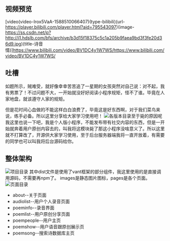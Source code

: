 ## 视频预览
[video(video-Irox5VaA-1588510066407)(type-bilibili)(url-https://player.bilibili.com/player.html?aid=795543097)(image-https://ss.csdn.net/p?http://i1.hdslb.com/bfs/archive/b3d15f18375c5c1a205b9faea9bd3f3fe20d36d9.jpg)(title-诗音情)]https://www.bilibili.com/video/BV1DC4y1W7WS/https://www.bilibili.com/video/BV1DC4y1W7WS/
## 吐槽
如题所示，贼难受，就好像幸幸苦苦追了一星期的女孩突然对自己说：对不起，我有男票了！不过问题不大，一开始就没好好阅读小程序规矩，怪不了谁。毕竟在人家地盘，就该遵守人家的规矩。
	
但是花时间心血做的不能这样白白浪费了，毕竟这是好东西啊，对于我们菜鸟来说，练手必备。所以这里分享给大家学习使用吧！
![各版本目录](https://img-blog.csdnimg.cn/20200503210405443.png?x-oss-process=image/watermark,type_ZmFuZ3poZW5naGVpdGk,shadow_10,text_aHR0cHM6Ly9ibG9nLmNzZG4ubmV0L0N4a19fXw==,size_16,color_FFFFFF,t_70#pic_center)至于毙的原因呢我这里也说一下吧，我是个人版小程序，不能发布带有社交内容的东西，但是一开始就奔着用户原创内容去的，叫我将这模块毙了那这小程序没啥意义了。所以这里就不打算改了，开源供大家学习使用，至于后台服务器端我将一直开放着，有需要的同学也可以叫我将后台源码给你。
## 整体架构
![项目目录](https://img-blog.csdnimg.cn/20200503210538875.png?x-oss-process=image/watermark,type_ZmFuZ3poZW5naGVpdGk,shadow_10,text_aHR0cHM6Ly9ibG9nLmNzZG4ubmV0L0N4a19fXw==,size_16,color_FFFFFF,t_70#pic_center)
其中dist文件是使用了vant框架的部分组件，我这里使用的是直接调用源码，不需要再npm了。
images是静态图片图标，pages是各个页面。
![页面目录](https://img-blog.csdnimg.cn/2020050321075611.png?x-oss-process=image/watermark,type_ZmFuZ3poZW5naGVpdGk,shadow_10,text_aHR0cHM6Ly9ibG9nLmNzZG4ubmV0L0N4a19fXw==,size_16,color_FFFFFF,t_70#pic_center)

 - about--关于页面
 - audiolist--用户个人录音页面
 - poeminfo--录音界面
 - poemlist--用户原创分享页面
 - poempeople--用户主页
 - poemshow--用户语音跟原创展示页
 - poemsong--搜索诗数据库主页
 
